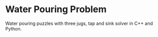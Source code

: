 # Water Pouring Problem

Water pouring puzzles with three jugs, tap and sink solver in C++ and Python.
